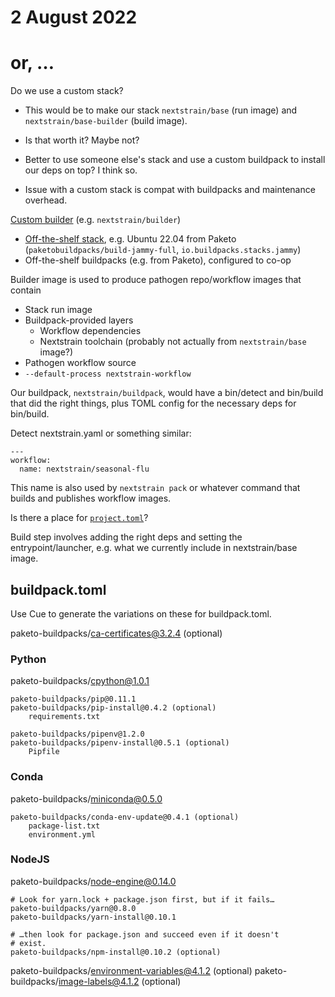 # 2 August 2022
# or, …

Do we use a custom stack?
  - This would be to make our stack `nextstrain/base` (run image) and
    `nextstrain/base-builder` (build image).

  - Is that worth it?  Maybe not?

  - Better to use someone else's stack and use a custom buildpack to install
    our deps on top?  I think so.

  - Issue with a custom stack is compat with buildpacks and maintenance
    overhead.


[Custom builder](https://buildpacks.io/docs/operator-guide/create-a-builder/) (e.g. `nextstrain/builder`)
  - [Off-the-shelf stack](https://paketo.io/docs/concepts/stacks/), e.g. Ubuntu 22.04 from Paketo (`paketobuildpacks/build-jammy-full`, `io.buildpacks.stacks.jammy`)
  - Off-the-shelf buildpacks (e.g. from Paketo), configured to co-op


Builder image is used to produce pathogen repo/workflow images that contain
  - Stack run image
  - Buildpack-provided layers
    - Workflow dependencies
    - Nextstrain toolchain (probably not actually from `nextstrain/base` image?)
  - Pathogen workflow source
  - `--default-process nextstrain-workflow`

Our buildpack, `nextstrain/buildpack`, would have a bin/detect and bin/build
that did the right things, plus TOML config for the necessary deps for
bin/build.

Detect nextstrain.yaml or something similar:

    ---
    workflow:
      name: nextstrain/seasonal-flu

This name is also used by `nextstrain pack` or whatever command that builds
and publishes workflow images.

Is there a place for [`project.toml`](https://buildpacks.io/docs/app-developer-guide/using-project-descriptor/)?

Build step involves adding the right deps and setting the entrypoint/launcher,
e.g. what we currently include in nextstrain/base image.


## buildpack.toml

Use Cue to generate the variations on these for buildpack.toml.


paketo-buildpacks/ca-certificates@3.2.4 (optional)


### Python
paketo-buildpacks/cpython@1.0.1

    paketo-buildpacks/pip@0.11.1
    paketo-buildpacks/pip-install@0.4.2 (optional)
        requirements.txt

    paketo-buildpacks/pipenv@1.2.0
    paketo-buildpacks/pipenv-install@0.5.1 (optional)
        Pipfile


### Conda
paketo-buildpacks/miniconda@0.5.0

    paketo-buildpacks/conda-env-update@0.4.1 (optional)
        package-list.txt
        environment.yml


### NodeJS
paketo-buildpacks/node-engine@0.14.0

    # Look for yarn.lock + package.json first, but if it fails…
    paketo-buildpacks/yarn@0.8.0
    paketo-buildpacks/yarn-install@0.10.1

    # …then look for package.json and succeed even if it doesn't
    # exist.
    paketo-buildpacks/npm-install@0.10.2 (optional)


paketo-buildpacks/environment-variables@4.1.2 (optional)
paketo-buildpacks/image-labels@4.1.2 (optional)

